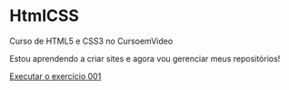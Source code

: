 # HtmlCSS
Curso de HTML5 e CSS3 no CursoemVideo

 Estou aprendendo a criar sites e agora vou gerenciar meus repositórios!

 <a href="https://eduardomoyses.github.io/HtmlCSS/exercicios/ex001/index.html">Executar o exercício 001</a>
